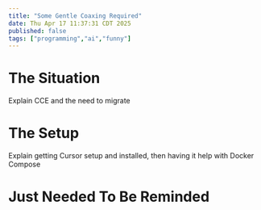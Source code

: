 ```yaml
---
title: "Some Gentle Coaxing Required"
date: Thu Apr 17 11:37:31 CDT 2025
published: false
tags: ["programming","ai","funny"]
---
```

# The Situation

Explain CCE and the need to migrate

# The Setup

Explain getting Cursor setup and installed, then having it help with Docker Compose

# Just Needed To Be Reminded


